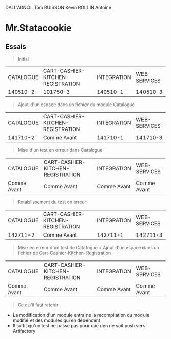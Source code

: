 DALL'AGNOL Tom
BUISSON Kévin
ROLLIN Antoine


# Mr.Statacookie #

## Essais ##

> Initial
<table>
  <tr>
    <td>CATALOGUE</td>
    <td>CART-CASHIER-KITCHEN-REGISTRATION</td> 
    <td>INTEGRATION</td>
    <td>WEB-SERVICES</td>
  </tr>
  <tr>
    <td>140510-2</td>
    <td>101750-3</td> 
    <td>140510-1</td>
    <td>140510-3</td>
  </tr>
</table>

> Ajout d'un espace dans un fichier du module Catalogue
<table>
  <tr>
    <td>CATALOGUE</td>
    <td>CART-CASHIER-KITCHEN-REGISTRATION</td> 
    <td>INTEGRATION</td>
    <td>WEB-SERVICES</td>
  </tr>
  <tr>
    <td>141710-2</td>
    <td>Comme Avant</td> 
    <td>141710-1</td>
    <td>141710-3</td>
  </tr>
</table>

> Mise d'un test en erreur dans Catalogue
<table>
  <tr>
    <td>CATALOGUE</td>
    <td>CART-CASHIER-KITCHEN-REGISTRATION</td> 
    <td>INTEGRATION</td>
    <td>WEB-SERVICES</td>
  </tr>
  <tr>
    <td>Comme Avant</td>
    <td>Comme Avant</td>
    <td>Comme Avant</td>
    <td>Comme Avant</td>
  </tr>
</table>

> Retablissement du test en erreur
<table>
  <tr>
    <td>CATALOGUE</td>
    <td>CART-CASHIER-KITCHEN-REGISTRATION</td> 
    <td>INTEGRATION</td>
    <td>WEB-SERVICES</td>
  </tr>
  <tr>
    <td>142711-2</td>
    <td>Comme Avant</td> 
    <td>142711-1</td>
    <td>142711-3</td>
  </tr>
</table>

> Mise en erreur d'un test de Catalogue + Ajout d'un espace dans un fichier de Cart-Cashier-Kitchen-Registration
<table>
  <tr>
    <td>CATALOGUE</td>
    <td>CART-CASHIER-KITCHEN-REGISTRATION</td> 
    <td>INTEGRATION</td>
    <td>WEB-SERVICES</td>
  </tr>
  <tr>
    <td>Comme Avant</td>
    <td>Comme Avant</td>
    <td>Comme Avant</td>
    <td>Comme Avant</td>
  </tr>
</table>

> Ce qu'il faut retenir
<ul>
<li>La modification d'un module entraine la recompilation du module modifié et des modules qui en dépendent</li>
<li>Il suffit qu'un test ne passe pas pour que rien ne soit push vers Artifactory</li>
</ul>

